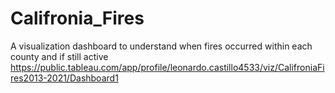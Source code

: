 # Califronia_Fires
A visualization dashboard to understand when fires occurred within each county and if still active
https://public.tableau.com/app/profile/leonardo.castillo4533/viz/CalifroniaFires2013-2021/Dashboard1
